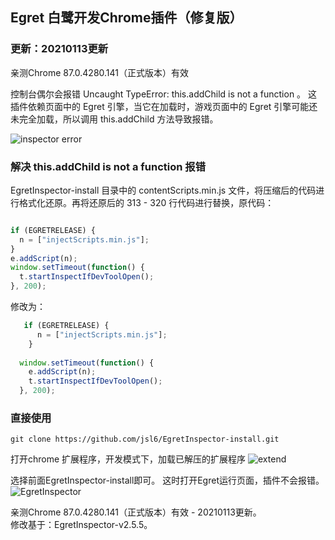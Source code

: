 ## Egret 白鹭开发Chrome插件（修复版）
### 更新：20210113更新
亲测Chrome 87.0.4280.141（正式版本）有效   


控制台偶尔会报错 Uncaught TypeError: this.addChild is not a function 。
这插件依赖页面中的 Egret 引擎，当它在加载时，游戏页面中的 Egret 引擎可能还未完全加载，所以调用 this.addChild 方法导致报错。

![inspector error](https://github.com/jsl6/EgretInspector-install/blob/master/docs/inspector-error.jpg?raw=true)

 ### 解决 this.addChild is not a function 报错

  EgretInspector-install 目录中的 contentScripts.min.js 文件，将压缩后的代码进行格式化还原。再将还原后的 313 - 320 行代码进行替换，原代码：
  ```javascript

  if (EGRETRELEASE) {
    n = ["injectScripts.min.js"];
  }
  e.addScript(n);
  window.setTimeout(function() {
    t.startInspectIfDevToolOpen();
  }, 200);
```

修改为：
```javascript
   if (EGRETRELEASE) {
      n = ["injectScripts.min.js"];
    }
    
  window.setTimeout(function() {
    e.addScript(n);
    t.startInspectIfDevToolOpen();
  }, 200);
```

### 直接使用
```shell
git clone https://github.com/jsl6/EgretInspector-install.git
```

打开chrome 扩展程序，开发模式下，加载已解压的扩展程序
![extend](https://github.com/jsl6/EgretInspector-install/blob/master/docs/extend.jpg?raw=true)

选择前面EgretInspector-install即可。
这时打开Egret运行页面，插件不会报错。
![EgretInspector](https://github.com/jsl6/EgretInspector-install/blob/master/docs/egret-inspector.jpg?raw=true)

亲测Chrome 87.0.4280.141（正式版本）有效 - 20210113更新。  
修改基于：EgretInspector-v2.5.5。